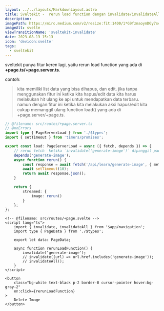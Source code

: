 ```yaml
---
layout: ../../layouts/MarkdownLayout.astro
title: Sveltekit -  rerun load function dengan invalidate/invalidateAll & depends
description:
imagePath: https://miro.medium.com/v2/resize:fit:1400/1*G9fzmaoymDGy7scbkgpC7A.png
imageAlt: svelte
viewTransitionName: 'sveltekit-invalidate'
date: 2023-08-13 15:13
icon: 'devicon:svelte'
tags:
  - sveltekit
---
```


sveltekit punya fitur keren lagi, yaitu rerun load function yang ada di <b>+page.ts/+page.server.ts</b>.

contoh:

<blockquote>
kita memiliki list data yang bisa dihapus, dan edit. jika tanpa menggunakan fitur ini ketika kita hapus/edit data kita harus melakukan hit ulang ke api untuk mendapatkan data terbaru. <br> namun dengan fitur ini ketika kita melakukan aksi hapus/edit kita cukup memanggil ulang function load() yang ada di +page.server/+page.ts.
</blockquote>

```ts
// @filename: src/routes/+page.server.ts
// @noErrors
import type { PageServerLoad } from './$types';
import { setTimeout } from 'timers/promises';

export const load: PageServerLoad = async ({ fetch, depends }) => {
	// rerun fetch  ketika `invalidate('generate-image')` dipanggil pada file +page.svelte
	depends('generate-image');
	async function rerun() {
		const response = await fetch('/api/learn/generate-image', { method: 'GET' });
		await setTimeout(10);
		return await response.json();
	}

	return {
		streamed: {
			image: rerun()
		}
	};
};
```

```svelte
<!-- @filename: src/routes/+page.svelte -->
<script lang="ts">
	import { invalidate, invalidateAll } from '$app/navigation';
	import type { PageData } from './$types';

	export let data: PageData;

	async function rerunLoadFunction() {
		invalidate('generate-image');
		// invalidate((url) => url.href.includes('generate-image'));
		// invalidateAll();
	}
</script>

<button
	class="bg-white text-black p-2 border-0 cursor-pointer hover:bg-gray-2"
	on:click={rerunLoadFunction}
>
	Delete Image
</button>
```
